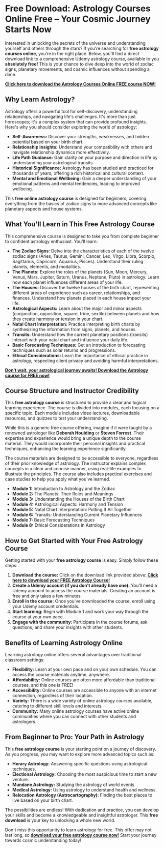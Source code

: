 # Free Download: Astrology Courses Online Free – Your Cosmic Journey Starts Now

Interested in unlocking the secrets of the universe and understanding yourself and others through the stars? If you're searching for **free astrology courses online**, you're in the right place. Below, you'll find a direct download link to a comprehensive Udemy astrology course, available to you **absolutely free!** This is your chance to dive deep into the world of zodiac signs, planetary movements, and cosmic influences without spending a dime.

[**Click here to download the Astrology Courses Online FREE course NOW!**](https://udemywork.com/astrology-courses-online-free)

## Why Learn Astrology?

Astrology offers a powerful tool for self-discovery, understanding relationships, and navigating life's challenges. It's more than just horoscopes; it's a complex system that can provide profound insights. Here's why you should consider exploring the world of astrology:

*   **Self-Awareness:** Discover your strengths, weaknesses, and hidden potential based on your birth chart.
*   **Relationship Insights:** Understand your compatibility with others and navigate relationship dynamics more effectively.
*   **Life Path Guidance:** Gain clarity on your purpose and direction in life by understanding your astrological transits.
*   **Historical Significance:** Astrology has been studied and practiced for thousands of years, offering a rich historical and cultural context.
*   **Mental and Emotional Wellbeing:** Gain a deeper understanding of your emotional patterns and mental tendencies, leading to improved wellbeing.

This **free online astrology course** is designed for beginners, covering everything from the basics of zodiac signs to more advanced concepts like planetary aspects and house systems.

## What You'll Learn in This Free Astrology Course

This comprehensive course is designed to take you from complete beginner to confident astrology enthusiast. You'll learn:

*   **The Zodiac Signs:** Delve into the characteristics of each of the twelve zodiac signs (Aries, Taurus, Gemini, Cancer, Leo, Virgo, Libra, Scorpio, Sagittarius, Capricorn, Aquarius, Pisces). Understand their ruling planets, elements, and modalities.
*   **The Planets:** Explore the roles of the planets (Sun, Moon, Mercury, Venus, Mars, Jupiter, Saturn, Uranus, Neptune, Pluto) in astrology. Learn how each planet influences different areas of your life.
*   **The Houses:** Discover the twelve houses of the birth chart, representing different areas of experience such as career, relationships, and finances. Understand how planets placed in each house impact your life.
*   **Astrological Aspects:** Learn about the major and minor aspects (conjunction, opposition, square, trine, sextile) between planets and how they create harmony or tension in your chart.
*   **Natal Chart Interpretation:** Practice interpreting birth charts by synthesizing the information from signs, planets, and houses.
*   **Transits:** Understand how the current planetary positions (transits) interact with your natal chart and influence your daily life.
*   **Basic Forecasting Techniques:** Get an introduction to forecasting techniques such as solar returns and progressions.
*   **Ethical Considerations:** Learn the importance of ethical practice in astrology, respecting client privacy and avoiding harmful interpretations.

[**Don't wait, your astrological journey awaits! Download the Astrology course for FREE now!**](https://udemywork.com/astrology-courses-online-free)

## Course Structure and Instructor Credibility

This **free astrology course** is structured to provide a clear and logical learning experience. The course is divided into modules, each focusing on a specific topic. Each module includes video lectures, downloadable resources, and quizzes to test your understanding.

While this is a generic free course offering, imagine if it were taught by a renowned astrologer like **Deborah Houlding** or **Steven Forrest**. Their expertise and experience would bring a unique depth to the course material. They would incorporate their personal insights and practical techniques, enhancing the learning experience significantly.

The course materials are designed to be accessible to everyone, regardless of their prior knowledge of astrology. The instructor explains complex concepts in a clear and concise manner, using real-life examples to illustrate the principles. The course also includes practical exercises and case studies to help you apply what you've learned.

*   **Module 1:** Introduction to Astrology and the Zodiac
*   **Module 2:** The Planets: Their Roles and Meanings
*   **Module 3:** Understanding the Houses of the Birth Chart
*   **Module 4:** Astrological Aspects: Harmony and Tension
*   **Module 5:** Natal Chart Interpretation: Putting It All Together
*   **Module 6:** Transits: Understanding Current Planetary Influences
*   **Module 7:** Basic Forecasting Techniques
*   **Module 8:** Ethical Considerations in Astrology

## How to Get Started with Your Free Astrology Course

Getting started with your **free astrology course** is easy. Simply follow these steps:

1.  **Download the course:** Click on the download link provided above: [**Click here to download your FREE Astrology Course!**](https://udemywork.com/astrology-courses-online-free)
2.  **Create a Udemy account (if you don't already have one):** You'll need a Udemy account to access the course materials. Creating an account is free and only takes a few minutes.
3.  **Enroll in the course:** Once you've downloaded the course, enroll using your Udemy account credentials.
4.  **Start learning:** Begin with Module 1 and work your way through the course at your own pace.
5.  **Engage with the community:** Participate in the course forums, ask questions, and share your insights with other students.

## Benefits of Learning Astrology Online

Learning astrology online offers several advantages over traditional classroom settings:

*   **Flexibility:** Learn at your own pace and on your own schedule. You can access the course materials anytime, anywhere.
*   **Affordability:** Online courses are often more affordable than traditional courses, and this one is FREE!
*   **Accessibility:** Online courses are accessible to anyone with an internet connection, regardless of their location.
*   **Variety:** There is a wide variety of online astrology courses available, catering to different skill levels and interests.
*   **Community:** Many online astrology courses have active online communities where you can connect with other students and astrologers.

## From Beginner to Pro: Your Path in Astrology

This **free astrology course** is your starting point on a journey of discovery. As you progress, you may want to explore more advanced topics such as:

*   **Horary Astrology:** Answering specific questions using astrological techniques.
*   **Electional Astrology:** Choosing the most auspicious time to start a new venture.
*   **Mundane Astrology:** Studying the astrology of world events.
*   **Medical Astrology:** Using astrology to understand health and wellness.
*   **Relocation Astrology (Astrocartography):** Finding the best places to live based on your birth chart.

The possibilities are endless! With dedication and practice, you can develop your skills and become a knowledgeable and insightful astrologer. This **free download** is your key to unlocking a whole new world.

Don't miss this opportunity to learn astrology for free. This offer may not last long, so [**download your free astrology course now!**](https://udemywork.com/astrology-courses-online-free) Start your journey towards cosmic understanding today!
